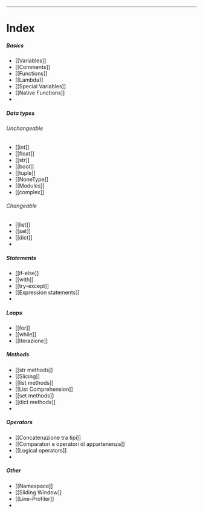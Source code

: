 ***
# Index
##### Basics
- [[Variables]]
- [[Comments]]
- [[Functions]]
- [[Lambda]]
- [[Special Variables]]
- [[Native Functions]]
- 

##### Data types
###### Unchangeable
- [[int]]
- [[float]]
- [[str]]
- [[bool]]
- [[tuple]]
- [[NoneType]]
- [[Modules]]
- [[complex]]
###### Changeable
- [[list]]
- [[set]]
- [[dict]]
- 

##### Statements
- [[if-else]]
- [[with]]
- [[try-except]]
- [[Expression statements]]
- 

##### Loops
- [[for]]
- [[while]]
- [[Iterazione]]

##### Methods
- [[str methods]]
- [[Slicing]]
- [[list methods]]
- [[List Comprehension]]
- [[set methods]]
- [[dict methods]]
- 

##### Operators
- [[Concatenazione tra tipi]]
- [[Comparatori e operatori di appartenenza]]
- [[Logical operators]]
- 

##### Other
- [[Namespace]]
- [[Sliding Window]]
- [[Line-Profiler]]
- 